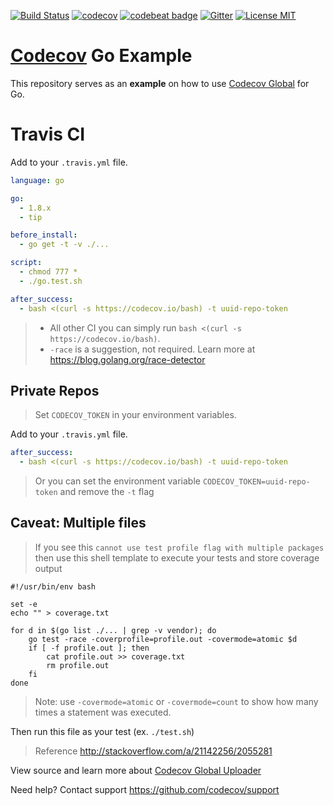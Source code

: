 [![Build Status](https://travis-ci.org/YuPengZTE/github_tool.svg?branch=master)](https://travis-ci.org/YuPengZTE/github_tool)
[![codecov](https://codecov.io/gh/YuPengZTE/github_tool/branch/master/graph/badge.svg)](https://codecov.io/gh/YuPengZTE/github_tool)
[![codebeat badge](https://codebeat.co/badges/ee2f2d59-3faa-4f08-8cd8-23f0bc8d095d)](https://codebeat.co/projects/github-com-yupengzte-github_tool-master)
[![Gitter](https://badges.gitter.im/AnSwErYWJ/DogFood.svg)](https://gitter.im/AnSwErYWJ/DogFood?utm_source=badge&utm_medium=badge&utm_campaign=pr-badge)
[![License MIT](https://img.shields.io/badge/license-MIT-blue.svg?style=flat-square)](https://github.com/YuPengZTE/github_tool/blob/master/LICENSE)

[Codecov][1] Go Example
=======================

This repository serves as an **example** on how to use [Codecov Global][4] for Go.

# Travis CI

Add to your `.travis.yml` file.
```yml
language: go

go:
  - 1.8.x
  - tip

before_install:
  - go get -t -v ./...

script:
  - chmod 777 *
  - ./go.test.sh

after_success:
  - bash <(curl -s https://codecov.io/bash) -t uuid-repo-token
```

> - All other CI you can simply run `bash <(curl -s https://codecov.io/bash)`.
> - `-race` is a suggestion, not required. Learn more at https://blog.golang.org/race-detector

## Private Repos
> Set `CODECOV_TOKEN` in your environment variables.

Add to your `.travis.yml` file.
```yml
after_success:
  - bash <(curl -s https://codecov.io/bash) -t uuid-repo-token
```
> Or you can set the environment variable `CODECOV_TOKEN=uuid-repo-token` and remove the `-t` flag

## Caveat: Multiple files
> If you see this `cannot use test profile flag with multiple packages` then use this shell template to execute your tests and store coverage output

```shell
#!/usr/bin/env bash

set -e
echo "" > coverage.txt

for d in $(go list ./... | grep -v vendor); do
    go test -race -coverprofile=profile.out -covermode=atomic $d
    if [ -f profile.out ]; then
        cat profile.out >> coverage.txt
        rm profile.out
    fi
done
```
> Note: use `-covermode=atomic` or `-covermode=count` to show how many times a statement was executed.

Then run this file as your test (ex. `./test.sh`)

> Reference http://stackoverflow.com/a/21142256/2055281

View source and learn more about [Codecov Global Uploader][4]

Need help? Contact support https://github.com/codecov/support

[1]: https://codecov.io/
[4]: https://github.com/codecov/codecov-bash
